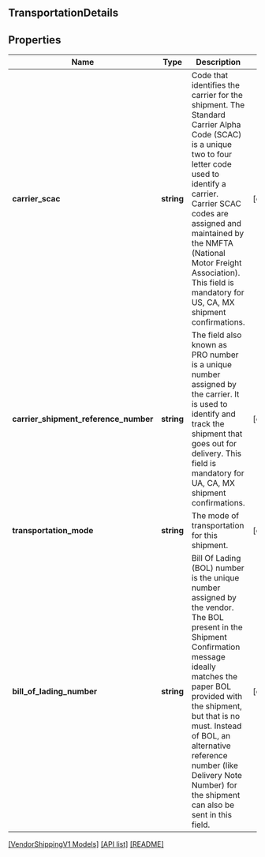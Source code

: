 ## TransportationDetails

## Properties

Name | Type | Description | Notes
------------ | ------------- | ------------- | -------------
**carrier_scac** | **string** | Code that identifies the carrier for the shipment. The Standard Carrier Alpha Code (SCAC) is a unique two to four letter code used to identify a carrier. Carrier SCAC codes are assigned and maintained by the NMFTA (National Motor Freight Association). This field is mandatory for US, CA, MX shipment confirmations. | [optional]
**carrier_shipment_reference_number** | **string** | The field also known as PRO number is a unique number assigned by the carrier. It is used to identify and track the shipment that goes out for delivery. This field is mandatory for UA, CA, MX shipment confirmations. | [optional]
**transportation_mode** | **string** | The mode of transportation for this shipment. | [optional]
**bill_of_lading_number** | **string** | Bill Of Lading (BOL) number is the unique number assigned by the vendor. The BOL present in the Shipment Confirmation message ideally matches the paper BOL provided with the shipment, but that is no must. Instead of BOL, an alternative reference number (like Delivery Note Number) for the shipment can also be sent in this field. | [optional]

[[VendorShippingV1 Models]](../) [[API list]](../../Api) [[README]](../../../README.md)
